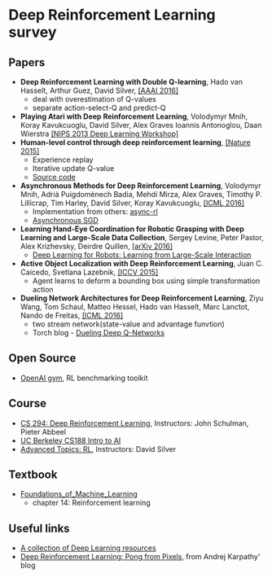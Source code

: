 # Deep Reinforcement Learning survey

## Papers
  - **Deep Reinforcement Learning with Double Q-learning**, Hado van Hasselt, Arthur Guez, David Silver, [[AAAI 2016]](http://arxiv.org/abs/1509.06461)
      - deal with overestimation of Q-values
      - separate action-select-Q and predict-Q 
  - **Playing Atari with Deep Reinforcement Learning**, Volodymyr Mnih, Koray Kavukcuoglu, David Silver, Alex Graves Ioannis Antonoglou, Daan Wierstra [[NIPS 2013 Deep Learning Workshop]](https://www.cs.toronto.edu/~vmnih/docs/dqn.pdf)
  - **Human-level control through deep reinforcement learning**, [[Nature 2015]](http://home.uchicago.edu/~arij/journalclub/papers/2015_Mnih_et_al.pdf)
      - Experience replay
      - Iterative update Q-value
      - [Source code](https://sites.google.com/a/deepmind.com/dqn)
  - **Asynchronous Methods for Deep Reinforcement Learning**, Volodymyr Mnih, Adrià Puigdomènech Badia, Mehdi Mirza, Alex Graves, Timothy P. Lillicrap, Tim Harley, David Silver, Koray Kavukcuoglu, [[ICML 2016]](https://arxiv.org/abs/1602.01783)
      - Implementation from others:  [async-rl](https://github.com/muupan/async-rl)
      - [Asynchronous SGD](https://cxwangyi.wordpress.com/2013/04/09/why-asynchronous-sgd-works-better-than-its-synchronous-counterpart/)
  - **Learning Hand-Eye Coordination for Robotic Grasping with Deep Learning and Large-Scale Data Collection**, Sergey Levine, Peter Pastor, Alex Krizhevsky, Deirdre Quillen, [[arXiv 2016]](http://arxiv.org/abs/1603.02199)
      - [Deep Learning for Robots: Learning from Large-Scale Interaction](https://research.googleblog.com/2016/03/deep-learning-for-robots-learning-from.html)
  - **Active Object Localization with Deep Reinforcement Learning**, Juan C. Caicedo, Svetlana Lazebnik, [[ICCV 2015]](http://arxiv.org/abs/1511.06015)
      - Agent learns to deform a bounding box using simple transformation action   
  - **Dueling Network Architectures for Deep Reinforcement Learning**, Ziyu Wang, Tom Schaul, Matteo Hessel, Hado van Hasselt, Marc Lanctot, Nando de Freitas, [[ICML 2016]](http://arxiv.org/abs/1511.06581)
      - two stream network(state-value and advantage funvtion)
      - Torch blog - [Dueling Deep Q-Networks](http://torch.ch/blog/2016/04/30/dueling_dqn.html)   
  
## Open Source
  - [OpenAI gym](https://gym.openai.com/), RL benchmarking toolkit

## Course
  - [CS 294: Deep Reinforcement Learning](http://rll.berkeley.edu/deeprlcourse/#related-materials), Instructors: John Schulman, Pieter Abbeel
  - [UC Berkeley CS188 Intro to AI](http://ai.berkeley.edu/home.html)
  - [Advanced Topics: RL](http://www0.cs.ucl.ac.uk/staff/d.silver/web/Teaching.html), Instructors: David Silver
  
## Textbook
  - [Foundations_of_Machine_Learning](http://www.cs.nyu.edu/~mohri/mlbook/)
      - chapter 14: Reinforcement learning  
   
  
## Useful links
  - [A collection of Deep Learning resources](http://www.jeremydjacksonphd.com/category/deep-learning/)
  - [Deep Reinforcement Learning: Pong from Pixels](http://karpathy.github.io/2016/05/31/rl/), from Andrej Karpathy' blog
